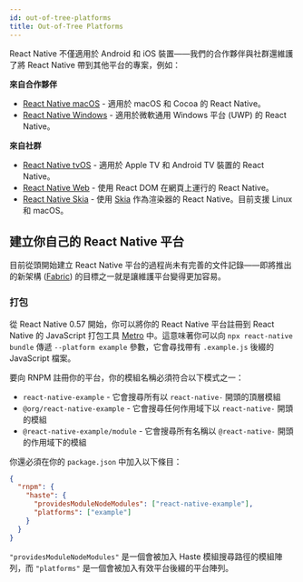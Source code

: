 ```yaml
---
id: out-of-tree-platforms
title: Out-of-Tree Platforms
---
```


React Native 不僅適用於 Android 和 iOS 裝置——我們的合作夥伴與社群還維護了將 React Native 帶到其他平台的專案，例如：

**來自合作夥伴**

- [React Native macOS](https://github.com/microsoft/react-native-macos) - 適用於 macOS 和 Cocoa 的 React Native。
- [React Native Windows](https://github.com/microsoft/react-native-windows) - 適用於微軟通用 Windows 平台 (UWP) 的 React Native。

**來自社群**

- [React Native tvOS](https://github.com/react-native-tvos/react-native-tvos) - 適用於 Apple TV 和 Android TV 裝置的 React Native。
- [React Native Web](https://github.com/necolas/react-native-web) - 使用 React DOM 在網頁上運行的 React Native。
- [React Native Skia](https://github.com/react-native-skia/react-native-skia) - 使用 [Skia](https://skia.org/) 作為渲染器的 React Native。目前支援 Linux 和 macOS。

## 建立你自己的 React Native 平台

目前從頭開始建立 React Native 平台的過程尚未有完善的文件記錄——即將推出的新架構 ([Fabric](/blog/2018/06/14/state-of-react-native-2018)) 的目標之一就是讓維護平台變得更加容易。

### 打包

從 React Native 0.57 開始，你可以將你的 React Native 平台註冊到 React Native 的 JavaScript 打包工具 [Metro](https://facebook.github.io/metro/) 中。這意味著你可以向 `npx react-native bundle` 傳遞 `--platform example` 參數，它會尋找帶有 `.example.js` 後綴的 JavaScript 檔案。

要向 RNPM 註冊你的平台，你的模組名稱必須符合以下模式之一：

- `react-native-example` - 它會搜尋所有以 `react-native-` 開頭的頂層模組
- `@org/react-native-example` - 它會搜尋任何作用域下以 `react-native-` 開頭的模組
- `@react-native-example/module` - 它會搜尋所有名稱以 `@react-native-` 開頭的作用域下的模組

你還必須在你的 `package.json` 中加入以下條目：

```json
{
  "rnpm": {
    "haste": {
      "providesModuleNodeModules": ["react-native-example"],
      "platforms": ["example"]
    }
  }
}
```

`"providesModuleNodeModules"` 是一個會被加入 Haste 模組搜尋路徑的模組陣列，而 `"platforms"` 是一個會被加入有效平台後綴的平台陣列。